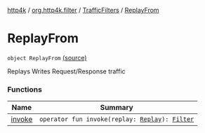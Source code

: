 [http4k](../../../index.md) / [org.http4k.filter](../../index.md) / [TrafficFilters](../index.md) / [ReplayFrom](./index.md)

# ReplayFrom

`object ReplayFrom` [(source)](https://github.com/http4k/http4k/blob/master/http4k-core/src/main/kotlin/org/http4k/filter/TrafficFilters.kt#L30)

Replays Writes Request/Response traffic

### Functions

| Name | Summary |
|---|---|
| [invoke](invoke.md) | `operator fun invoke(replay: `[`Replay`](../../../org.http4k.traffic/-replay/index.md)`): `[`Filter`](../../../org.http4k.core/-filter/index.md) |
